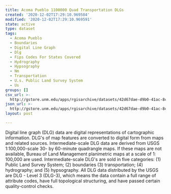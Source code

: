 ```yaml
---
title: Acoma Pueblo 1100000 Quad Transportation DLGs
created: '2020-12-02T17:29:10.969584'
modified: '2020-12-02T17:29:10.969591'
state: active
type: dataset
tags:
  - Acoma Pueblo
  - Boundaries
  - Digital Line Graph
  - Dlg
  - Fips Codes For States Covered
  - Hydrography
  - Hypsography
  - Nm
  - Transportation
  - U.s. Public Land Survey System
  - Us
groups: []
csv_url: >-
  http://gstore.unm.edu/apps/rgisarchive/datasets/42d67dae-d9b0-41ac-8c77-8310f426e5bd/tacomapshp.derived.csv
json_url: >-
  http://gstore.unm.edu/apps/rgisarchive/datasets/42d67dae-d9b0-41ac-8c77-8310f426e5bd/tacomapshp.derived.json
layout: post

---
```


Digital line graph (DLG) data are digital representations of
cartographic information. DLG's of map features are
converted to digital form from maps and related sources.
Intermediate-scale DLG data are derived from USGS
1:100,000-scale 30- by 60-minute quadrangle maps. If these
maps are not available, Bureau of Land Management
planimetric maps at a scale of 1: 100,000 are used.
Intermediate-scale DLG's are sold in five categories: (1)
Public Land Survey System; (2) boundaries (3)
transportation; (4) hydrography; and (5) hypsography. All
DLG data distributed by the USGS are DLG - Level 3 (DLG-3),
which means the data contain a full range of attribute
codes, have full topological structuring, and have passed
certain quality-control checks.

